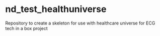 # nd_test_healthuniverse
Repository to create a skeleton for use with healthcare universe for ECG tech in a box project
